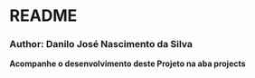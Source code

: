 # README
<h3>Author: Danilo José Nascimento da Silva </h3>
<strong>Acompanhe o desenvolvimento deste Projeto na aba projects</strong>
